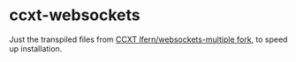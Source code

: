 # ccxt-websockets

Just the transpiled files from [CCXT lfern/websockets-multiple fork](https://github.com/lfern/ccxt/tree/feature/websockets-multiple), to speed up installation.
